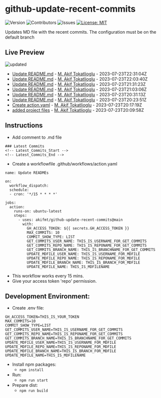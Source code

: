 # github-update-recent-commits

![Version](https://img.shields.io/github/v/release/AAAAA/AAAAA?color=blue)
![Contributors](https://img.shields.io/github/contributors/AAAAA/AAAAA?color=dark-green) ![Issues](https://img.shields.io/github/issues/AAAAA/AAAAA) [![License: MIT](https://img.shields.io/badge/license-MIT-blue)](#)

Updates MD file with the recent commits. The configuration must be on the default branch

## Live Preview
<!-- Latest_Commits_Start -->
![updated](https://img.shields.io/badge/Updated-Sun%20Jul%2023%202023%2023%3A04%3A24%20GMT%2B0000%20(Coordinated%20Universal%20Time)-blue.svg)
- [Update README.md](https://github.com/akifmt/github-update-recent-commits/commit/f171576aaae81ace35b0fd0b005476698bd25879) - [M. Akif Tokatlioglu](mailto:akifmt@gmail.com) - 2023-07-23T22:31:04Z 
- [Update README.md](https://github.com/akifmt/github-update-recent-commits/commit/cf4b97e00a56a684750ce8e5042be0ddb4d01e30) - [M. Akif Tokatlioglu](mailto:akifmt@gmail.com) - 2023-07-23T22:03:40Z 
- [Update README.md](https://github.com/akifmt/github-update-recent-commits/commit/ad2ce4a7fd275a09222391a00113a392c76b3771) - [M. Akif Tokatlioglu](mailto:akifmt@gmail.com) - 2023-07-23T21:31:23Z 
- [Update README.md](https://github.com/akifmt/github-update-recent-commits/commit/6ee14ef19126ad6310822dffd55eaea3e4bb5f59) - [M. Akif Tokatlioglu](mailto:akifmt@gmail.com) - 2023-07-23T21:03:06Z 
- [Update README.md](https://github.com/akifmt/github-update-recent-commits/commit/58f33eb2e8c6312479ca5f94532fb230bc33a253) - [M. Akif Tokatlioglu](mailto:akifmt@gmail.com) - 2023-07-23T20:31:13Z 
- [Update README.md](https://github.com/akifmt/github-update-recent-commits/commit/64f0bb10bf0d3605bcd1d97e09d7ffa8c18cbaa7) - [M. Akif Tokatlioglu](mailto:akifmt@gmail.com) - 2023-07-23T20:23:51Z 
- [Create action.yaml](https://github.com/akifmt/github-update-recent-commits/commit/7ef84a7a6fcfe730d5313d868419aa9e3c99f358) - [M. Akif Tokatlioglu](mailto:akifmt@gmail.com) - 2023-07-23T20:17:19Z 
- [added project files](https://github.com/akifmt/github-update-recent-commits/commit/f5e89aeaa2ec5de3a31f9fb0df25a09e6ed56a45) - [M. Akif Tokatlioglu](mailto:akifmt@gmail.com) - 2023-07-23T20:09:58Z 
<!-- Latest_Commits_End -->

## Instructions
- Add comment to .md file
```
### Latest Commits
<!-- Latest_Commits_Start -->
<!-- Latest_Commits_End -->
```
- Create a workflowfile .github/workflows/action.yaml
```
name: Update READMEs

on:
  workflow_dispatch:
  schedule:
  - cron: '*/15 * * * *'
  
jobs:
  action:
    runs-on: ubuntu-latest
    steps:
      - uses: akifmt/github-update-recent-commits@main
        with:
          GH_ACCESS_TOKEN: ${{ secrets.GH_ACCESS_TOKEN }}
          MAX_COMMITS: 10
          COMMIT_SHOW_TYPE: LIST
          GET_COMMITS_USER_NAME: THIS_IS_USERNAME_FOR_GET_COMMITS
          GET_COMMITS_REPO_NAME: THIS_IS_REPONAME_FOR_GET_COMMITS
          GET_COMMITS_BRANCH_NAME: THIS_IS_BRANCHNAME_FOR_GET_COMMITS
          UPDATE_MDFILE_USER_NAME: THIS_IS_USERNAME_FOR_MDFILE
          UPDATE_MDFILE_REPO_NAME: THIS_IS_REPONAME_FOR_MDFILE
          UPDATE_MDFILE_BRANCH_NAME: THIS_IS_BRANCH_FOR_MDFILE
          UPDATE_MDFILE_NAME: THIS_IS_MDFILENAME
```
- This workflow works every 15 mins.
- Give your access token 'repo' permission.

## Development Environment:
- Create .env file:
```
GH_ACCESS_TOKEN=THIS_IS_YOUR_TOKEN
MAX_COMMITS=10
COMMIT_SHOW_TYPE=LIST
GET_COMMITS_USER_NAME=THIS_IS_USERNAME_FOR_GET_COMMITS
GET_COMMITS_REPO_NAME=THIS_IS_REPONAME_FOR_GET_COMMITS
GET_COMMITS_BRANCH_NAME=THIS_IS_BRANCHNAME_FOR_GET_COMMITS
UPDATE_MDFILE_USER_NAME=THIS_IS_USERNAME_FOR_MDFILE
UPDATE_MDFILE_REPO_NAME=THIS_IS_REPONAME_FOR_MDFILE
UPDATE_MDFILE_BRANCH_NAME=THIS_IS_BRANCH_FOR_MDFILE
UPDATE_MDFILE_NAME=THIS_IS_MDFILENAME
```
- Install npm packages:
	- ```npm install```
- Run:
	- ```npm run start```
- Prepare dist:
	- ```npm run build```
